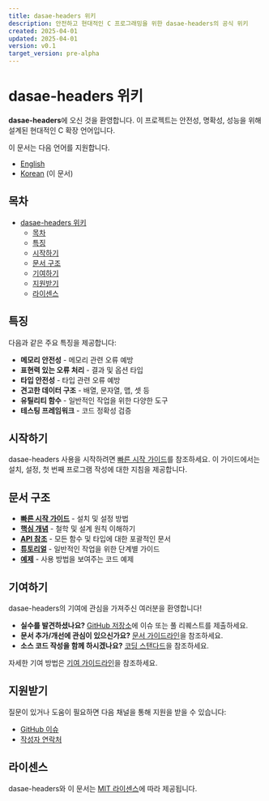 ```yaml
---
title: dasae-headers 위키
description: 안전하고 현대적인 C 프로그래밍을 위한 dasae-headers의 공식 위키
created: 2025-04-01
updated: 2025-04-01
version: v0.1
target_version: pre-alpha
---
```


# dasae-headers 위키

**dasae-headers**에 오신 것을 환영합니다. 이 프로젝트는 안전성, 명확성, 성능을 위해 설계된 현대적인 C 확장 언어입니다.

이 문서는 다음 언어를 지원합니다.

- [English](../en/home.md)
- [Korean](./home.md) (이 문서)

## 목차

- [dasae-headers 위키](#dasae-headers-위키)
  - [목차](#목차)
  - [특징](#특징)
  - [시작하기](#시작하기)
  - [문서 구조](#문서-구조)
  - [기여하기](#기여하기)
  - [지원받기](#지원받기)
  - [라이센스](#라이센스)

## 특징

다음과 같은 주요 특징을 제공합니다:

- **메모리 안전성** - 메모리 관련 오류 예방
- **표현력 있는 오류 처리** - 결과 및 옵션 타입
- **타입 안전성** - 타입 관련 오류 예방
- **견고한 데이터 구조** - 배열, 문자열, 맵, 셋 등
- **유틸리티 함수** - 일반적인 작업을 위한 다양한 도구
- **테스팅 프레임워크** - 코드 정확성 검증

## 시작하기

dasae-headers 사용을 시작하려면 [빠른 시작 가이드](./quick-start.md)를 참조하세요. 이 가이드에서는 설치, 설정, 첫 번째 프로그램 작성에 대한 지침을 제공합니다.

## 문서 구조

- **[빠른 시작 가이드](./quick-start.md)** - 설치 및 설정 방법
- **[핵심 개념](./concepts/index.md)** - 철학 및 설계 원칙 이해하기
- **[API 참조](./api/index.md)** - 모든 함수 및 타입에 대한 포괄적인 문서
- **[튜토리얼](./tutorials/index.md)** - 일반적인 작업을 위한 단계별 가이드
- **[예제](./examples/index.md)** - 사용 방법을 보여주는 코드 예제

## 기여하기

dasae-headers의 기여에 관심을 가져주신 여러분을 환영합니다!

- **실수를 발견하셨나요?** [GitHub 저장소](https://github.com/coding-pelican/dasae-headers)에 이슈 또는 풀 리퀘스트를 제출하세요.
- **문서 추가/개선에 관심이 있으신가요?** [문서 가이드라인](./contributing.md#documentation-guidelines)을 참조하세요.
- **소스 코드 작성을 함께 하시겠나요?** [코딩 스탠다드](./contributing.md#coding-standards)을 참조하세요.

자세한 기여 방법은 [기여 가이드라인](./contributing.md)을 참조하세요.

## 지원받기

질문이 있거나 도움이 필요하면 다음 채널을 통해 지원을 받을 수 있습니다:

- [GitHub 이슈](https://github.com/coding-pelican/dasae-headers/issues)
- [작성자 연락처](../../../README.ko.md#-연락처)

## 라이센스

dasae-headers와 이 문서는 [MIT 라이센스](../../../LICENSE.md)에 따라 제공됩니다.
